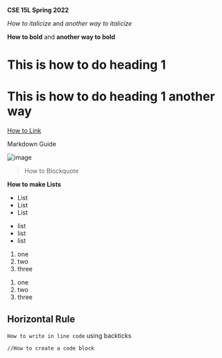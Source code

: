 **CSE 15L Spring 2022**

*How to italicize* and _another way to italicize_

**How to bold** and __another way to bold__

# This is how to do heading 1

This is how to do heading 1 another way
=======================================

[How to Link](https://commonmark.org/help/)

Markdown Guide

![image](https://polisci.ucsd.edu/_images/210115-Geisel-135DSC_7396-UCSanDiego-ErikJepsen_1.jpeg)

> How to Blockquote

**How to make Lists**

* List
* List
* List

- list
- list
- list

1. one
2. two
3. three

1) one
2) two
3) three

Horizontal Rule
---

`How to write in line code` using backticks

```
//How to create a code block
```


